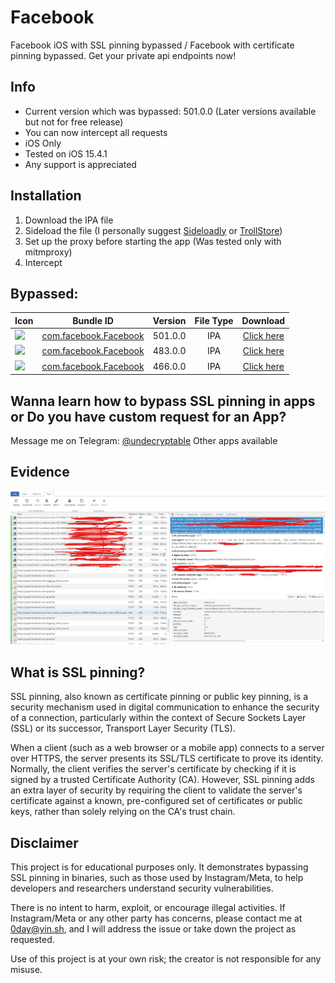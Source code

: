# Facebook

Facebook iOS with SSL pinning bypassed / Facebook with certificate pinning bypassed.
Get your private api endpoints now!

## Info

- Current version which was bypassed: 501.0.0 (Later versions available but not for free release)
- You can now intercept all requests
- iOS Only
- Tested on iOS 15.4.1
- Any support is appreciated
 
## Installation
1. Download the IPA file
2. Sideload the file (I personally suggest [Sideloadly](https://sideloadly.io/) or [TrollStore](https://github.com/opa334/TrollStore))
3. Set up the proxy before starting the app (Was tested only with mitmproxy)
4. Intercept

## Bypassed:

| Icon | Bundle ID | Version | File Type | Download |
| ------------------ |:------:|:------:|:------:|:------:|
| <img src="https://pngimg.com/uploads/facebook_logos/facebook_logos_PNG19753.png" width="20">| [com.facebook.Facebook](https://github.com/culturally/Facebook-iOS-SSL-pinning-bypass/releases/download/501.0.0/Facebook501.ipa) | 501.0.0 | IPA | [Click here](https://github.com/culturally/Facebook-iOS-SSL-pinning-bypass/releases/download/501.0.0/Facebook501.ipa) |
| <img src="https://pngimg.com/uploads/facebook_logos/facebook_logos_PNG19753.png" width="20">| [com.facebook.Facebook](https://github.com/culturally/Facebook-iOS-SSL-pinning-bypass/releases/download/483.0.0/Facebook483.0.0.ipa) | 483.0.0 | IPA | [Click here](https://github.com/culturally/Facebook-iOS-SSL-pinning-bypass/releases/download/483.0.0/Facebook483.0.0.ipa) |
| <img src="https://pngimg.com/uploads/facebook_logos/facebook_logos_PNG19753.png" width="20">| [com.facebook.Facebook](https://github.com/culturally/Facebook-iOS-SSL-pinning-bypass/releases/download/466.0.0/Facebook466.0.0.ipa) | 466.0.0 | IPA | [Click here](https://github.com/culturally/Facebook-iOS-SSL-pinning-bypass/releases/download/466.0.0/Facebook466.0.0.ipa) |





## Wanna learn how to bypass SSL pinning in apps or Do you have custom request for an App?
Message me on Telegram: [@undecryptable](https://t.me/undecryptable)
Other apps available

## Evidence

![](https://github.com/culturally/Facebook-iOS-SSL-pinning-bypass/blob/main/Screenshot%202024-06-12.png)

## What is SSL pinning?

SSL pinning, also known as certificate pinning or public key pinning, is a security mechanism used in digital communication to enhance the security of a connection, particularly within the context of Secure Sockets Layer (SSL) or its successor, Transport Layer Security (TLS).

When a client (such as a web browser or a mobile app) connects to a server over HTTPS, the server presents its SSL/TLS certificate to prove its identity. Normally, the client verifies the server's certificate by checking if it is signed by a trusted Certificate Authority (CA). However, SSL pinning adds an extra layer of security by requiring the client to validate the server's certificate against a known, pre-configured set of certificates or public keys, rather than solely relying on the CA's trust chain.


## Disclaimer
This project is for educational purposes only. It demonstrates bypassing SSL pinning in binaries, such as those used by Instagram/Meta, to help developers and researchers understand security vulnerabilities.

There is no intent to harm, exploit, or encourage illegal activities. If Instagram/Meta or any other party has concerns, please contact me at 0day@yin.sh, and I will address the issue or take down the project as requested.

Use of this project is at your own risk; the creator is not responsible for any misuse.
